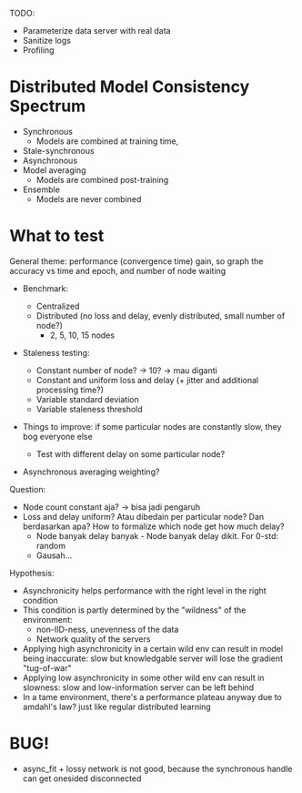 TODO:
* Parameterize data server with real data
* Sanitize logs
* Profiling

# Distributed Model Consistency Spectrum
* Synchronous
  * Models are combined at training time, 
* Stale-synchronous
* Asynchronous
* Model averaging
  * Models are combined post-training
* Ensemble
  * Models are never combined

# What to test
General theme: performance (convergence time) gain, so graph the accuracy vs time and epoch, and number of node waiting
* Benchmark: 
  * Centralized
  * Distributed (no loss and delay, evenly distributed, small number of node?)
    * 2, 5, 10, 15 nodes
* Staleness testing: 
  * Constant number of node? -> 10? -> mau diganti
  * Constant and uniform loss and delay (+ jitter and additional processing time?)
  * Variable standard deviation
  * Variable staleness threshold

* Things to improve: if some particular nodes are constantly slow, they bog everyone else
  * Test with different delay on some particular node?
* Asynchronous averaging weighting?

Question: 
* Node count constant aja? -> bisa jadi pengaruh
* Loss and delay uniform? Atau dibedain per particular node? Dan berdasarkan apa? How to formalize which node get how much delay?
  * Node banyak delay banyak - Node banyak delay dikit. For 0-std: random
  * Gausah...

Hypothesis: 
* Asynchronicity helps performance with the right level in the right condition
* This condition is partly determined by the "wildness" of the environment: 
  * non-IID-ness, unevenness of the data
  * Network quality of the servers
* Applying high asynchronicity in a certain wild env can result in model being inaccurate: slow but knowledgable server will lose the gradient "tug-of-war"
* Applying low asynchronicity in some other wild env can result in slowness: slow and low-information server can be left behind
* In a tame environment, there's a performance plateau anyway due to amdahl's law? just like regular distributed learning

# BUG!
* async_fit + lossy network is not good, because the synchronous handle can get onesided disconnected